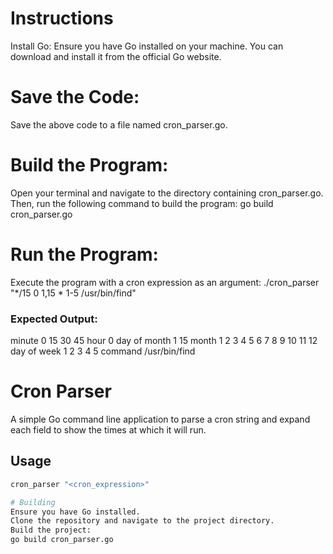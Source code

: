 # Instructions
Install Go:
Ensure you have Go installed on your machine. You can download and install it from the official Go website.

# Save the Code:
Save the above code to a file named cron_parser.go.

# Build the Program:
Open your terminal and navigate to the directory containing cron_parser.go. Then, run the following command to build the program:
go build cron_parser.go

# Run the Program:
Execute the program with a cron expression as an argument:
./cron_parser "*/15 0 1,15 * 1-5 /usr/bin/find"

### Expected Output:
minute         0 15 30 45
hour           0
day of month   1 15
month          1 2 3 4 5 6 7 8 9 10 11 12
day of week    1 2 3 4 5
command        /usr/bin/find


# Cron Parser
A simple Go command line application to parse a cron string and expand each field to show the times at which it will run.

## Usage

```sh
cron_parser "<cron_expression>"

# Building
Ensure you have Go installed.
Clone the repository and navigate to the project directory.
Build the project:
go build cron_parser.go
